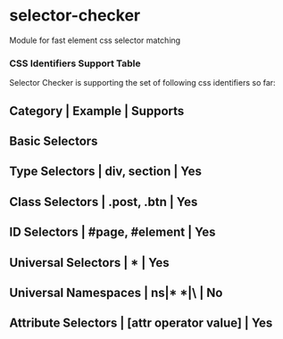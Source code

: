 # selector-checker
Module for fast element css selector matching

### CSS Identifiers Support Table

Selector Checker is supporting the set of following css identifiers so far:

Category                | Example                  | Supports
-------------------------------------------------------------------
Basic Selectors
-------------------------------------------------------------------
Type Selectors          | div, section             | Yes
-------------------------------------------------------------------
Class Selectors         | .post, .btn              | Yes
-------------------------------------------------------------------
ID Selectors            | #page, #element          | Yes
-------------------------------------------------------------------
Universal Selectors     | *                        | Yes
-------------------------------------------------------------------
Universal Namespaces    | ns|* \*|\                | No
-------------------------------------------------------------------
Attribute Selectors     | \[attr operator value]   | Yes
------------------------------------------------------------------- 

